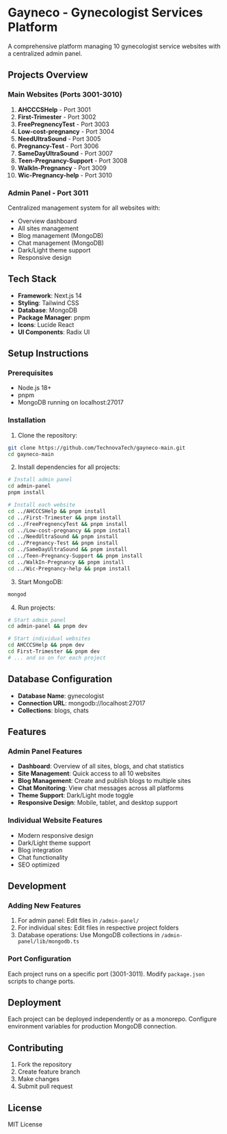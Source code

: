 # Gayneco - Gynecologist Services Platform

A comprehensive platform managing 10 gynecologist service websites with a centralized admin panel.

## Projects Overview

### Main Websites (Ports 3001-3010)
1. **AHCCCSHelp** - Port 3001
2. **First-Trimester** - Port 3002  
3. **FreePregnencyTest** - Port 3003
4. **Low-cost-pregnancy** - Port 3004
5. **NeedUltraSound** - Port 3005
6. **Pregnancy-Test** - Port 3006
7. **SameDayUltraSound** - Port 3007
8. **Teen-Pregnancy-Support** - Port 3008
9. **WalkIn-Pregnancy** - Port 3009
10. **Wic-Pregnancy-help** - Port 3010

### Admin Panel - Port 3011
Centralized management system for all websites with:
- Overview dashboard
- All sites management
- Blog management (MongoDB)
- Chat management (MongoDB)
- Dark/Light theme support
- Responsive design

## Tech Stack
- **Framework**: Next.js 14
- **Styling**: Tailwind CSS
- **Database**: MongoDB
- **Package Manager**: pnpm
- **Icons**: Lucide React
- **UI Components**: Radix UI

## Setup Instructions

### Prerequisites
- Node.js 18+
- pnpm
- MongoDB running on localhost:27017

### Installation

1. Clone the repository:
```bash
git clone https://github.com/TechnovaTech/gayneco-main.git
cd gayneco-main
```

2. Install dependencies for all projects:
```bash
# Install admin panel
cd admin-panel
pnpm install

# Install each website
cd ../AHCCCSHelp && pnpm install
cd ../First-Trimester && pnpm install
cd ../FreePregnencyTest && pnpm install
cd ../Low-cost-pregnancy && pnpm install
cd ../NeedUltraSound && pnpm install
cd ../Pregnancy-Test && pnpm install
cd ../SameDayUltraSound && pnpm install
cd ../Teen-Pregnancy-Support && pnpm install
cd ../WalkIn-Pregnancy && pnpm install
cd ../Wic-Pregnancy-help && pnpm install
```

3. Start MongoDB:
```bash
mongod
```

4. Run projects:
```bash
# Start admin panel
cd admin-panel && pnpm dev

# Start individual websites
cd AHCCCSHelp && pnpm dev
cd First-Trimester && pnpm dev
# ... and so on for each project
```

## Database Configuration
- **Database Name**: gynecologist
- **Connection URL**: mongodb://localhost:27017
- **Collections**: blogs, chats

## Features

### Admin Panel Features
- **Dashboard**: Overview of all sites, blogs, and chat statistics
- **Site Management**: Quick access to all 10 websites
- **Blog Management**: Create and publish blogs to multiple sites
- **Chat Monitoring**: View chat messages across all platforms
- **Theme Support**: Dark/Light mode toggle
- **Responsive Design**: Mobile, tablet, and desktop support

### Individual Website Features
- Modern responsive design
- Dark/Light theme support
- Blog integration
- Chat functionality
- SEO optimized

## Development

### Adding New Features
1. For admin panel: Edit files in `/admin-panel/`
2. For individual sites: Edit files in respective project folders
3. Database operations: Use MongoDB collections in `/admin-panel/lib/mongodb.ts`

### Port Configuration
Each project runs on a specific port (3001-3011). Modify `package.json` scripts to change ports.

## Deployment
Each project can be deployed independently or as a monorepo. Configure environment variables for production MongoDB connection.

## Contributing
1. Fork the repository
2. Create feature branch
3. Make changes
4. Submit pull request

## License
MIT License